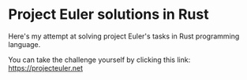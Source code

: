 # Project Euler solutions in Rust

Here's my attempt at solving project Euler's tasks in Rust programming language.

You can take the challenge yourself by clicking this link: https://projecteuler.net